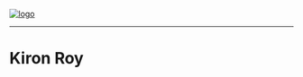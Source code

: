 [![logo](https://kironroy.github.io/headshot_80px.svg)](https://kironroy.github.io/)

---

# Kiron Roy


